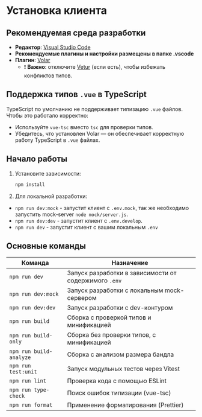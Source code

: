 # Установка клиента

## Рекомендуемая среда разработки

- **Редактор**: [Visual Studio Code](https://code.visualstudio.com/)
- **Рекомендуемые плагины и настройки размещены в папке .vscode**
- **Плагин**: [Volar](https://marketplace.visualstudio.com/items?itemName=Vue.volar)
  - ❗️ **Важно**: отключите [Vetur](https://marketplace.visualstudio.com/items?itemName=octref.vetur) (если есть), чтобы избежать конфликтов типов.

## Поддержка типов `.vue` в TypeScript

TypeScript по умолчанию не поддерживает типизацию `.vue` файлов. Чтобы это работало корректно:

- Используйте `vue-tsc` вместо `tsc` для проверки типов.
- Убедитесь, что установлен Volar — он обеспечивает корректную работу TypeScript в `.vue` файлах.

## Начало работы

1. Установите зависимости:
   ```bash
   npm install
   ```

2. Для локальной разработки:
  - `npm run dev:mock` - запустит клиент с `.env.mock`, так же необходимо запустить mock-server `node mock/server.js`. 
  - `npm run dev:dev` - запустит клиент с `.env.develop`.
  - `npm run dev` - запустит клиент с вашим локальным `.env`


## Основные команды

| Команда                         | Назначение |
|----------------------------------|------------|
| `npm run dev`                    | Запуск разработки в зависимости от содержимого `.env` |
| `npm run dev:mock`               | Запуск разработки с локальным mock-сервером
| `npm run dev:dev`               | Запуск разработки с dev-контуром |
| `npm run build`                  | Сборка с проверкой типов и минификацией |
| `npm run build-only`             | Сборка без проверки типов, с минификацией |
| `npm run build-analyze`          | Сборка с анализом размера бандла |
| `npm run test:unit`              | Запуск модульных тестов через Vitest |
| `npm run lint`                   | Проверка кода с помощью ESLint |
| `npm run type-check`             | Поиск ошибок типизации (vue-tsc) |
| `npm run format`                 | Применение форматирования (Prettier) |
